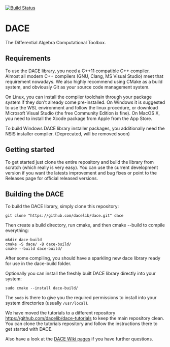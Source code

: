 [![Build Status](https://travis-ci.org/dacelib/dace.svg?branch=master)](https://travis-ci.org/dacelib/dace)

# DACE
The Differential Algebra Computational Toolbox.

## Requirements
To use the DACE library, you need a C++11 compatible C++ compiler. Almost all modern C++ compilers (GNU, Clang, MS Visual Studio) meet that requirement nowadays. We also highly recommend using CMake as a build system, and obviously Git as your source code management system.

On Linux, you can install the compiler toolchain through your package system if they don't already come pre-installed. On Windows it is suggested to use the WSL environment and follow the linux procedure, or download Microsoft Visual Studio (the free Community Edition is fine). On MacOS X, you need to install the Xcode package from Apple from the App Store. 

To build Windows DACE library installer packages, you additionally need the NSIS installer compiler. (Deprecated, will be removed soon)

## Getting started
To get started just clone the entire repository and build the library from scratch (which really is very easy). You can use the current development version if you want the latests improvement and bug fixes or point to the Releases page for official released versions.

## Building the DACE
To build the DACE library, simply clone this repository:
```
git clone "https://github.com/dacelib/dace.git" dace
```
Then create a build directory, run cmake, and then cmake --build to compile everything:
```
mkdir dace-build
cmake -S dace/ -B dace-build/
cmake --build dace-build/
```
After some compiling, you should have a sparkling new dace library ready for use in the dace-build folder. 

Optionally you can install the freshly built DACE library directly into your system:
```
sudo cmake --install dace-build/
```
The ```sudo``` is there to give you the required permissions to install into your system directories (usually ```/usr/local```).

We have moved the tutorials to a different repository https://github.com/dacelib/dace-tutorials to keep the main repository clean. You can clone the tutorials repository and follow the instructions there to get started with DACE.

Also have a look at the [DACE Wiki pages](https://github.com/dacelib/dace/wiki) if you have further questions.
